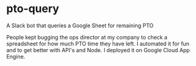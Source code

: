 # pto-query
A Slack bot that queries a Google Sheet for remaining PTO

People kept bugging the ops director at my company to check a spreadsheet for how much PTO time they have left. I automated it for fun and to get better with API's and Node. I deployed it on Google Cloud App Engine.
